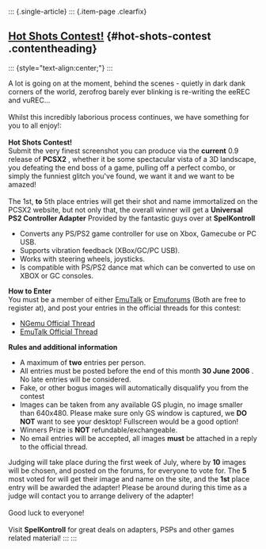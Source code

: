 ::: {.single-article}
::: {.item-page .clearfix}
## [Hot Shots Contest!](/171-hot-shots-contest.html) {#hot-shots-contest .contentheading}

::: {style="text-align:center;"}
:::

A lot is going on at the moment, behind the scenes - quietly in dark
dank corners of the world, zerofrog barely ever blinking is re-writing
the eeREC and vuREC\...\
\
Whilst this incredibly laborious process continues, we have something
for you to all enjoy!:\
\
**Hot Shots Contest!**\
Submit the very finest screenshot you can produce via the **current**
0.9 release of **PCSX2** , whether it be some spectacular vista of a 3D
landscape, you defeating the end boss of a game, pulling off a perfect
combo, or simply the funniest glitch you\'ve found, we want it and we
want to be amazed!\
\
The 1st, **to** 5th place entries will get their shot and name
immortalized on the PCSX2 website, but not only that, the overall winner
will get a **Universal PS2 Controller Adapter** Provided by the
fantastic guys over at **SpelKontroll**

-   Converts any PS/PS2 game controller for use on Xbox, Gamecube or PC
    USB.
-   Supports vibration feedback (XBox/GC/PC USB).
-   Works with steering wheels, joysticks.
-   Is compatible with PS/PS2 dance mat which can be converted to use on
    XBOX or GC consoles.

**How to Enter**\
You must be a member of either [EmuTalk](http://www.emutalk.net) or
[Emuforums](http://forums.ngemu.com/) (Both are free to register at),
and post your entries in the official threads for this contest:

-   [NGemu Official
    Thread](http://forums.ngemu.com/pcsx2-official-forum/73014-hot-shots-contest-entries.html)
-   [EmuTalk Official
    Thread](http://www.emutalk.net/showthread.php?t=35566)

**Rules and additional information**

-   A maximum of **two** entries per person.
-   All entries must be posted before the end of this month **30 June
    2006** . No late entries will be considered.
-   Fake, or other bogus images will automatically disqualify you from
    the contest
-   Images can be taken from any available GS plugin, no image smaller
    than 640x480. Please make sure only GS window is captured, we **DO
    NOT** want to see your desktop! Fullscreen would be a good option!
-   Winners Prize is **NOT** refundable/exchangeable.
-   No email entries will be accepted, all images **must** be attached
    in a reply to the official thread.

Judging will take place during the first week of July, where by **10**
images will be chosen, and posted on the forums, for everyone to vote
for. The **5** most voted for will get their image and name on the site,
and the **1st** place entry will be awarded the adapter! Please be
around during this time as a judge will contact you to arrange delivery
of the adapter!\
\
Good luck to everyone!\
\
Visit **SpelKontroll** for great deals on adapters, PSPs and other games
related material!
:::
:::
